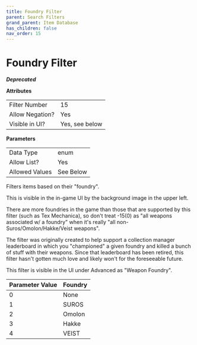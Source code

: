 ```yaml
---
title: Foundry Filter
parent: Search Filters
grand_parent: Item Database
has_children: false
nav_order: 15
---
```


# Foundry Filter

***Deprecated***

**Attributes**

<table>
<tr><td>Filter Number</td><td>15</td></tr>
<tr><td>Allow Negation?</td><td>Yes</td></tr>
<tr><td>Visible in UI?</td><td>Yes, see below</td></tr>
</table>

**Parameters**

<table>
<tr><td>Data Type</td><td>enum</td></tr>
<tr><td>Allow List?</td><td>Yes</td></tr>
<tr><td>Allowed Values</td><td>See Below</td></tr>
</table>

Filters items based on their "foundry". 

This is visible in the in-game UI by the background image in the upper left. 

There are more foundries in the game than those that are supported by this filter (such as Tex Mechanica), so don't treat -15(0) as "all weapons associated w/ a foundry" when it's really "all non-Suros/Omolon/Hakke/Veist weapons". 

The filter was originally created to help support a collection manager leaderboard in which you "championed" a given foundry and killed a bunch of stuff with their weapons. Since that leaderboard has been retired, this filter hasn't gotten much love and likely won't for the foreseeable future.

This filter is visible in the UI under Advanced as "Weapon Foundry".

|Parameter Value|Foundry|
|---|---|
|0|None|
|1|SUROS|
|2|Omolon|
|3|Hakke|
|4|VEIST|